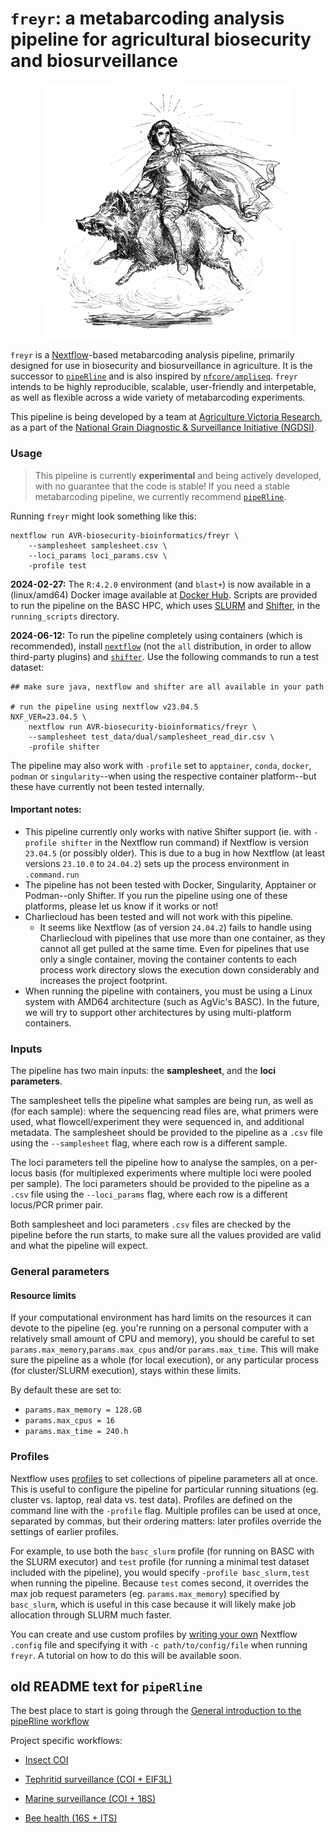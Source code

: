 # `freyr`: a metabarcoding analysis pipeline for agricultural biosecurity and biosurveillance

<center><img src="./assets/images/freyr.png" alt="The god Freyr, riding his boar, Gullinbursti: Murray, Alexander (1874). Manual of Mythology : Greek and Roman, Norse, and Old German, Hindoo and Egyptian Mythology. London, Asher and Co. https://commons.wikimedia.org/wiki/File:Freyr_riding_Gullinbursti.jpg" width="400"/></center>

`freyr` is a [Nextflow](https://www.nextflow.io/docs/latest/index.html)-based metabarcoding analysis pipeline, primarily designed for use in biosecurity and biosurveillance in agriculture. It is the successor to [`pipeRline`](https://github.com/alexpiper/piperline) and is also inspired by [`nfcore/ampliseq`](https://github.com/nf-core/ampliseq). `freyr` intends to be highly reproducible, scalable, user-friendly and interpetable, as well as flexible across a wide variety of metabarcoding experiments. 

This pipeline is being developed by a team at [Agriculture Victoria Research](https://agriculture.vic.gov.au/), as a part of the [National Grain Diagnostic & Surveillance Initiative (NGDSI)](https://grdc.com.au/grdc-investments/investments/investment?code=DEE2305-004RTX). 


### Usage

> This pipeline is currently **experimental** and being actively developed, with no guarantee that the code is stable! If you need a stable metabarcoding pipeline, we currently recommend [`pipeRline`](https://github.com/alexpiper/piperline).

Running `freyr` might look something like this:

    nextflow run AVR-biosecurity-bioinformatics/freyr \
        --samplesheet samplesheet.csv \
        --loci_params loci_params.csv \
        -profile test

**2024-02-27:** The `R:4.2.0` environment (and `blast+`) is now available in a (linux/amd64) Docker image available at [Docker Hub](https://hub.docker.com/repository/docker/jackscanlan/piperline/general). Scripts are provided to run the pipeline on the BASC HPC, which uses [SLURM](https://slurm.schedmd.com/) and [Shifter](https://github.com/NERSC/shifter), in the `running_scripts` directory. 

**2024-06-12:** To run the pipeline completely using containers (which is recommended), install [`nextflow`](https://www.nextflow.io/docs/latest/install.html) (not the `all` distribution, in order to allow third-party plugins) and [`shifter`](https://shifter.readthedocs.io/en/latest/install_guides.html). Use the following commands to run a test dataset:

    ## make sure java, nextflow and shifter are all available in your path
    
    # run the pipeline using nextflow v23.04.5
    NXF_VER=23.04.5 \
        nextflow run AVR-biosecurity-bioinformatics/freyr \
        --samplesheet test_data/dual/samplesheet_read_dir.csv \
        -profile shifter

The pipeline may also work with `-profile` set to `apptainer`, `conda`, `docker`, `podman` or `singularity`--when using the respective container platform--but these have currently not been tested internally. 


#### Important notes:

- This pipeline currently only works with native Shifter support (ie. with `-profile shifter` in the Nextflow run command) if Nextflow is version `23.04.5` (or possibly older). This is due to a bug in how Nextflow (at least versions `23.10.0` to `24.04.2`) sets up the process environment in `.command.run`
- The pipeline has not been tested with Docker, Singularity, Apptainer or Podman--only Shifter. If you run the pipeline using one of these platforms, please let us know if it works or not!
- Charliecloud has been tested and will not work with this pipeline. 
    - It seems like Nextflow (as of version `24.04.2`) fails to handle using Charliecloud with pipelines that use more than one container, as they cannot all get pulled at the same time. Even for pipelines that use only a single container, moving the container contents to each process work directory slows the execution down considerably and increases the project footprint. 
- When running the pipeline with containers, you must be using a Linux system with AMD64 architecture (such as AgVic's BASC). In the future, we will try to support other architectures by using multi-platform containers. 


### Inputs

The pipeline has two main inputs: the **samplesheet**, and the **loci parameters**.  

The samplesheet tells the pipeline what samples are being run, as well as (for each sample): where the sequencing read files are, what primers were used, what flowcell/experiment they were sequenced in, and additional metadata. The samplesheet should be provided to the pipeline as a `.csv` file using the `--samplesheet` flag, where each row is a different sample.

The loci parameters tell the pipeline how to analyse the samples, on a per-locus basis (for multiplexed experiments where multiple loci were pooled per sample). The loci parameters should be provided to the pipeline as a `.csv` file using the `--loci_params` flag, where each row is a different locus/PCR primer pair. 

Both samplesheet and loci parameters `.csv` files are checked by the pipeline before the run starts, to make sure all the values provided are valid and what the pipeline will expect. 


### General parameters

#### Resource limits

If your computational environment has hard limits on the resources it can devote to the pipeline (eg. you're running on a personal computer with a relatively small amount of CPU and memory), you should be careful to set `params.max_memory`,`params.max_cpus` and/or `params.max_time`. This will make sure the pipeline as a whole (for local execution), or any particular process (for cluster/SLURM execution), stays within these limits.  

By default these are set to:
- `params.max_memory = 128.GB`
- `params.max_cpus = 16`
- `params.max_time = 240.h`

### Profiles

Nextflow uses [profiles](https://www.nextflow.io/docs/latest/config.html#config-profiles) to set collections of pipeline parameters all at once. This is useful to configure the pipeline for particular running situations (eg. cluster vs. laptop, real data vs. test data). Profiles are defined on the command line with the `-profile` flag. Multiple profiles can be used at once, separated by commas, but their ordering matters: later profiles override the settings of earlier profiles. 

For example, to use both the `basc_slurm` profile (for running on BASC with the SLURM executor) and `test` profile (for running a minimal test dataset included with the pipeline), you would specify `-profile basc_slurm,test` when running the pipeline. Because `test` comes second, it overrides the max job request parameters (eg. `params.max_memory`) specified by `basc_slurm`, which is useful in this case because it will likely make job allocation through SLURM much faster.

You can create and use custom profiles by [writing your own](https://www.nextflow.io/docs/latest/config.html) Nextflow `.config` file and specifying it with `-c path/to/config/file` when running `freyr`. A tutorial on how to do this will be available soon.


## old README text for `pipeRline`

The best place to start is going through the [General introduction to the pipeRline workflow](https://alexpiper.github.io/piperline/vignettes/general.html)

Project specific workflows:

* [Insect COI](https://alexpiper.github.io/piperline/vignettes/insect_coi.html)
 
* [Tephritid surveillance (COI + EIF3L)](https://alexpiper.github.io/piperline/vignettes/tephritid.html)

* [Marine surveillance (COI + 18S)](https://alexpiper.github.io/piperline/vignettes/marine_surveillance.html)

* [Bee health (16S + ITS)](https://alexpiper.github.io/piperline/vignettes/fungal_bacterial.html)
